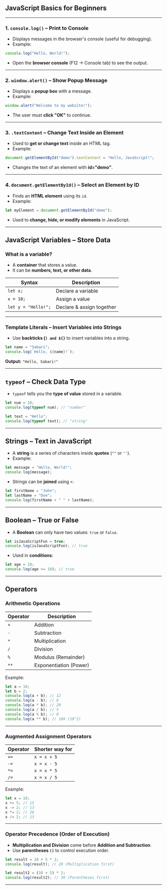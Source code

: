 ## JavaScript Basics for Beginners

---

### 1. `console.log()` – Print to Console

- Displays messages in the browser's console (useful for debugging).
- Example:

```js
console.log("Hello, World!");
```

- Open the **browser console** (F12 → Console tab) to see the output.

---

### 2. `window.alert()` – Show Popup Message

- Displays a **popup box** with a message.
- Example:

```js
window.alert("Welcome to my website!");
```

- The user must **click "OK"** to continue.

---

### 3. `.textContent` – Change Text Inside an Element

- Used to **get or change text** inside an HTML tag.
- Example:

```js
document.getElementById("demo").textContent = "Hello, JavaScript!";
```

- Changes the text of an element with **id="demo"**.

---

### 4. `document.getElementById()` – Select an Element by ID

- Finds an **HTML element** using its `id`.
- Example:

```js
let myElement = document.getElementById("demo");
```

- Used to **change, hide, or modify elements** in JavaScript.

---

## JavaScript Variables – Store Data

### What is a variable?

- A **container** that stores a value.
- It can be **numbers, text, or other data**.

| Syntax | Description |
|--------|-------------|
| `let x;` | Declare a variable |
| `x = 10;` | Assign a value |
| `let y = "Hello!";` | Declare & assign together |

---

### Template Literals – Insert Variables into Strings

- Use **backticks (`) and ${}`** to insert variables into a string.

```js
let name = "Sabari";
console.log(`Hello, ${name}!`);
```

**Output:** `"Hello, Sabari!"`

---

## `typeof` – Check Data Type

- `typeof` tells you the **type of value** stored in a variable.

```js
let num = 10;
console.log(typeof num); // "number"

let text = "Hello";
console.log(typeof text); // "string"
```

---

## Strings – Text in JavaScript

- A **string** is a series of characters inside **quotes** (`""` or `''`).
- Example:

```js
let message = "Hello, World!";
console.log(message);
```

- Strings can be **joined** using `+`:

```js
let firstName = "John";
let lastName = "Doe";
console.log(firstName + " " + lastName);
```

---

## Boolean – True or False

- A **Boolean** can only have two values: `true` or `false`.

```js
let isJavaScriptFun = true;
console.log(isJavaScriptFun); // true
```

- Used in **conditions**:

```js
let age = 18;
console.log(age >= 18); // true
```

---

## Operators

### Arithmetic Operations

| Operator | Description |
|----------|-------------|
| `+` | Addition |
| `-` | Subtraction |
| `*` | Multiplication |
| `/` | Division |
| `%` | Modulus (Remainder) |
| `**` | Exponentiation (Power) |

Example:

```js
let a = 10;
let b = 2;
console.log(a + b); // 12
console.log(a - b); // 8
console.log(a * b); // 20
console.log(a / b); // 5
console.log(a % b); // 0
console.log(a ** b); // 100 (10^2)
```

---

### Augmented Assignment Operators

| Operator | Shorter way for |
|----------|-----------------|
| `+=` | `x = x + 5` |
| `-=` | `x = x - 5` |
| `*=` | `x = x * 5` |
| `/=` | `x = x / 5` |

Example:

```js
let x = 10;
x += 5; // 15
x -= 2; // 13
x *= 2; // 26
x /= 2; // 13
```

---

### Operator Precedence (Order of Execution)

- **Multiplication and Division** come before **Addition and Subtraction**.
- Use **parentheses `()`** to control execution order.

```js
let result = 10 + 5 * 2;
console.log(result); // 20 (Multiplication first)

let result2 = (10 + 5) * 2;
console.log(result2); // 30 (Parentheses first)
```

---
